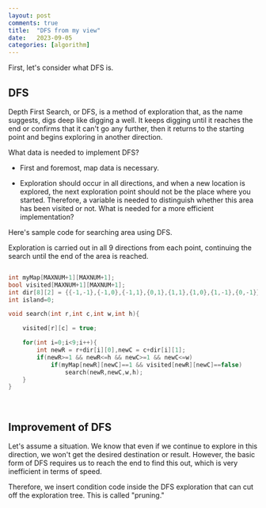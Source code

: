```yaml
---
layout: post
comments: true
title:  "DFS from my view"
date:   2023-09-05 
categories: [algorithm]
---
```


First, let's consider what DFS is. 

## DFS

Depth First Search, or DFS, is a method of exploration that, as the name suggests, digs deep like digging a well. It keeps digging until it reaches the end or confirms that it can't go any further, then it returns to the starting point and begins exploring in another direction.


What data is needed to implement DFS?

* First and foremost, map data is necessary.

* Exploration should occur in all directions, and when a new location is explored, the next exploration point should not be the place where you started. Therefore, a variable is needed to distinguish whether this area has been visited or not.
What is needed for a more efficient implementation?


Here's sample code for searching area using DFS. <br>

Exploration is carried out in all 9 directions from each point, continuing the search until the end of the area is reached.



```c++

int myMap[MAXNUM+1][MAXNUM+1];
bool visited[MAXNUM+1][MAXNUM+1];
int dir[8][2] = {{-1,-1},{-1,0},{-1,1},{0,1},{1,1},{1,0},{1,-1},{0,-1}};
int island=0;

void search(int r,int c,int w,int h){

    visited[r][c] = true;

    for(int i=0;i<9;i++){
        int newR = r+dir[i][0],newC = c+dir[i][1];
        if(newR>=1 && newR<=h && newC>=1 && newC<=w)
            if(myMap[newR][newC]==1 && visited[newR][newC]==false)
                search(newR,newC,w,h);
    }
}
```

<br>

## Improvement of DFS


Let's assume a situation. We know that even if we continue to explore in this direction, we won't get the desired destination or result. However, the basic form of DFS requires us to reach the end to find this out, which is very inefficient in terms of speed.

Therefore, we insert condition code inside the DFS exploration that can cut off the exploration tree. This is called "pruning."

